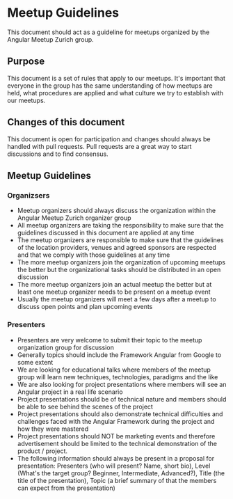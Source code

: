 # Meetup Guidelines
This document should act as a guideline for meetups organized by the Angular Meetup Zurich group.
## Purpose
This document is a set of rules that apply to our meetups. It's important that everyone in the group has the same understanding of how meetups are held, what procedures are applied and what culture we try to establish with our meetups.
## Changes of this document
This document is open for participation and changes should always be handled with pull requests. Pull requests are a great way to start discussions and to find consensus.
## Meetup Guidelines
### Organizsers
- Meetup organizers should always discuss the organization within the Angular Meetup Zurich organizer group
- All meetup organizers are taking the responsibility to make sure that the guidelines discussed in this document are applied at any time
- The meetup organizers are responsible to make sure that the guidelines of the location providers, venues and agreed sponsors are respected and that we comply with those guidelines at any time
- The more meetup organizers join the organization of upcoming meetups the better but the organizational tasks should be distributed in an open discussion
- The more meetup organizers join an actual meetup the better but at least one meetup organizer needs to be present on a meetup event
- Usually the meetup organizers will meet a few days after a meetup to discuss open points and plan upcoming events

### Presenters
- Presenters are very welcome to submit their topic to the meetup organization group for discussion
- Generally topics should include the Framework Angular from Google to some extent
- We are looking for educational talks where members of the meetup group will learn new techniques, technologies, paradigms and the like
- We are also looking for project presentations where members will see an Angular project in a real life scenario
- Project presentations should be of technical nature and members should be able to see behind the scenes of the project
- Project presentations should also demonstrate technical difficulties and challenges faced with the Angular Framework during the project and how they were mastered
- Project presentations should NOT be marketing events and therefore advertisement should be limited to the technical demonstration of the product / project.
- The following information should always be present in a proposal for presentation: Presenters (who will present? Name, short bio), Level (What's the target group? Beginner, Intermediate, Advanced?), Title (the title of the presentation), Topic (a brief summary of that the members can expect from the presentation)
